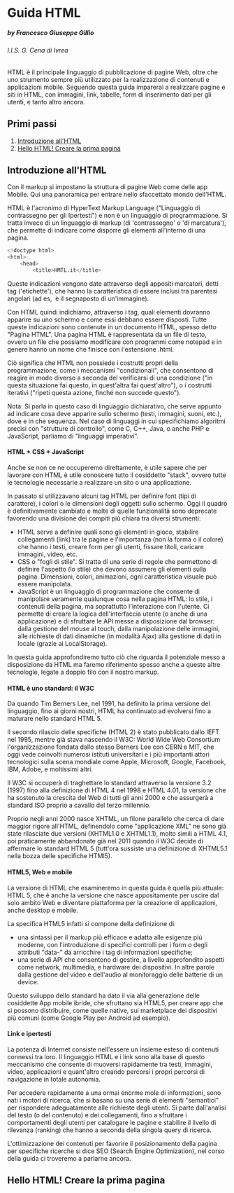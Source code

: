 # Guida HTML

##### by Francesco Giuseppe Gillio
###### I.I.S. G. Cena di Ivrea

HTML è il principale linguaggio di pubblicazione di pagine Web, oltre che uno strumento sempre più utilizzato per la realizzazione di contenuti e applicazioni mobile. Seguendo questa guida imparerai a realizzare pagine e siti in HTML, con immagini, link, tabelle, form di inserimento dati per gli utenti, e tanto altro ancora.

## Primi passi

1. [Introduzione all'HTML](#introduzione-all'html)
2. [Hello HTML! Creare la prima pagina](#hello-html!-creare-la-prima-pagina)

## Introduzione all'HTML

Con il markup si impostano la struttura di pagine Web come delle app Mobile. Qui una panoramica per entrare nello sfaccettato mondo dell'HTML.

HTML è l'acronimo di HyperText Markup Language ("Linguaggio di contrassegno per gli Ipertesti") e non è un linguaggio di programmazione. Si tratta invece di un linguaggio di markup (di 'contrassegno' o 'di marcatura'), che permette di indicare come disporre gli elementi all'interno di una pagina.

```python
<!doctype html>
<html>
    <head>
        <title>HMTL.it</title>
```

Queste indicazioni vengono date attraverso degli appositi marcatori, detti tag ('etichette'), che hanno la caratteristica di essere inclusi tra parentesi angolari (ad es, <img> è il segnaposto di un'immagine).

Con HTML quindi indichiamo, attraverso i tag, quali elementi dovranno apparire su uno schermo e come essi debbano essere disposti. Tutte queste indicazioni sono contenute in un documento HTML, spesso detto "Pagina HTML". Una pagina HTML è rappresentata da un file di testo, ovvero un file che possiamo modificare con programmi come notepad e in genere hanno un nome che finisce con l'estensione .html.

Ciò significa che HTML non possiede i costrutti propri della programmazione, come i meccanismi "condizionali", che consentono di reagire in modo diverso a seconda del verificarsi di una condizione ("in questa situazione fai questo, in quest'altra fai quest'altro"), o i costrutti iterativi ("ripeti questa azione, finché non succede questo").

Nota: Si parla in questo caso di linguaggio dichiarativo, che serve appunto ad indicare cosa deve apparire sullo schermo (testi, immagini, suoni, etc.), dove e in che sequenza. Nel caso di linguaggi in cui specifichiamo algoritmi precisi con "strutture di controllo", come C, C++, Java, o anche PHP e JavaScript, parliamo di "linguaggi imperativi".

#### HTML + CSS + JavaScript

Anche se non ce ne occuperemo direttamente, è utile sapere che per lavorare con HTML è utile conoscere tutto il cosiddetto "stack", ovvero tutte le tecnologie necessarie a realizzare un sito o una applicazione.

In passato si utilizzavano alcuni tag HTML per definire font (tipi di carattere), i colori o le dimensioni degli oggetti sullo schermo. Oggi il quadro è definitivamente cambiato e molte di quelle funzionalità sono deprecate favorendo una divisione dei compiti più chiara tra diversi strumenti:

- HTML serve a definire quali sono gli elementi in gioco, stabilire collegamenti (link) tra le pagine e l'importanza (non la forma o il colore) che hanno i testi, creare form per gli utenti, fissare titoli, caricare immagini, video, etc.
- CSS o "fogli di stile". Si tratta di una serie di regole che permettono di definire l'aspetto (lo stile) che devono assumere gli elementi sulla pagina. Dimensioni, colori, animazioni, ogni caratteristica visuale può essere manipolata.
- JavaScript è un linguaggio di programmazione che consente di manipolare veramente qualunque cosa nella pagina HTML: lo stile, i contenuti della pagina, ma soprattutto l'interazione con l'utente. Ci permette di creare la logica dell'interfaccia utente (o anche di una applicazione) e di sfruttare le API messe a disposizione dal browser: dalla gestione del mouse al touch, dalla manipolazione delle immagini, alle richieste di dati dinamiche (in modalità Ajax) alla gestione di dati in locale (grazie ai LocalStorage).

In questa guida approfondiremo tutto ciò che riguarda il potenziale messo a disposizione da HTML ma faremo riferimento spesso anche a queste altre tecnologie, legate a doppio filo con il nostro markup.

####  HTML è uno standard: il W3C

Da quando Tim Berners Lee, nel 1991, ha definito la prima versione del linguaggio, fino ai giorni nostri, HTML ha continuato ad evolversi fino a maturare nello standard HTML 5.

Il secondo rilascio delle specifiche (HTML 2) è stato pubblicato dallo IEFT nel 1995, mentre già stava nascendo il W3C: World Wide Web Consortium l'organizzazione fondata dallo stesso Berners Lee con CERN e MIT, che oggi vede coinvolti numerosi istituti universitari e i più importanti attori tecnologici sulla scena mondiale come Apple, Microsoft, Google, Facebook, IBM, Adobe, e moltissimi altri.

Il W3C si occuperà di traghettare lo standard attraverso la versione 3.2 (1997) fino alla definizione di HTML 4 nel 1998 e HTML 4.01, la versione che ha sostenuto la crescita del Web di tutti gli anni 2000 e che assurgerà a standard ISO proprio a cavallo del terzo millennio.

Proprio negli anni 2000 nasce XHTML, un filone parallelo che cerca di dare maggior rigore all'HTML, definendolo come "applicazione XML" ne sono già state rilasciate due versioni (XHTML1.0 e XHTML1.1), molto simili a HTML 4.1, poi praticamente abbandonate già nel 2011 quando il W3C decide di affermare lo standard HTML 5 (tutt'ora sussiste una definizione di XHTML5.1 nella bozza delle specifiche HTMl5).

#### HTML5, Web e mobile

La versione di HTML che esamineremo in questa guida è quella più attuale: HTML 5, che è anche la versione che nasce appositamente per uscire dal solo ambito Web e diventare piattaforma per la creazione di applicazioni, anche desktop e mobile.

La specifica HTML5 infatti si compone della definizione di:

- una sintassi per il markup più efficace e adatta alle esigenze più moderne, con l'introduzione di specifici controlli per i form o degli attributi "data-" da arricchire i tag di informazioni specifiche;
- una serie di API che consentono di gestire, a livello approfondito aspetti come network, multimedia, e hardware dei dispositivi. In altre parole dalla gestione del video e dell'audio al monitoraggio delle batterie di un device.

Questo sviluppo dello standard ha dato il via alla generazione delle cosiddette App mobile ibride, che sfruttano sia HTML5, per creare app che si possono distribuire, come quelle native, sui marketplace dei dispositivi più comuni (come Google Play per Android ad esempio).

#### Link e ipertesti

La potenza di Internet consiste nell'essere un insieme esteso di contenuti connessi tra loro. Il linguaggio HTML e i link sono alla base di questo meccanismo che consente di muoversi rapidamente tra testi, immagini, video, applicazioni e quant'altro creando percorsi i propri percorsi di navigazione in totale autonomia.

Per accedere rapidamente a una ormai enorme mole di informazioni, sono nati i motori di ricerca, che si basano su una serie di elementi "semantici" per rispondere adeguatamente alle richieste degli utenti. Si parte dall'analisi del testo (o del contenuto) e dei collegamenti, fino a sfruttare i comportamenti degli utenti per catalogare le pagine e stabilire il livello di rilevanza (ranking) che hanno a seconda della singola query di ricerca.

L'ottimizzazione dei contenuti per favorire il posizionamento della pagina per specifiche ricerche si dice SEO (Search Engine Optimization), nel corso della guida ci troveremo a parlarne ancora.

## Hello HTML! Creare la prima pagina
